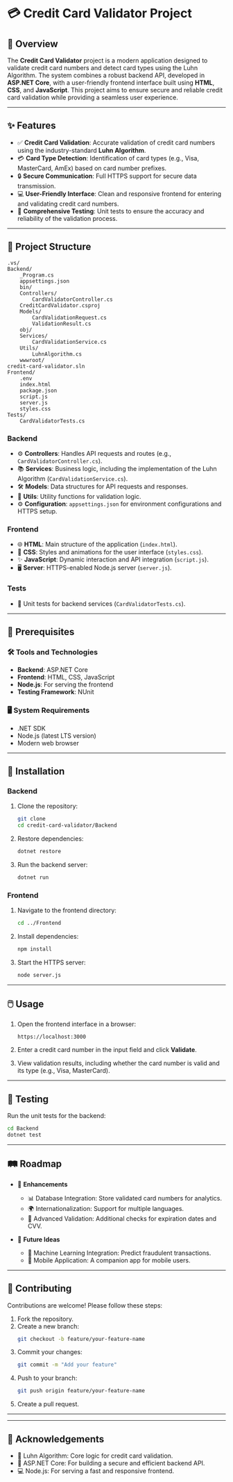 # 💳 Credit Card Validator Project

## 📝 Overview

The **Credit Card Validator** project is a modern application designed to validate credit card numbers and detect card types using the Luhn Algorithm. The system combines a robust backend API, developed in **ASP.NET Core**, with a user-friendly frontend interface built using **HTML**, **CSS**, and **JavaScript**. This project aims to ensure secure and reliable credit card validation while providing a seamless user experience.

---

## ✨ Features

- ✅ **Credit Card Validation**: Accurate validation of credit card numbers using the industry-standard **Luhn Algorithm**.
- 💳 **Card Type Detection**: Identification of card types (e.g., Visa, MasterCard, AmEx) based on card number prefixes.
- 🔒 **Secure Communication**: Full HTTPS support for secure data transmission.
- 💻 **User-Friendly Interface**: Clean and responsive frontend for entering and validating credit card numbers.
- 🧪 **Comprehensive Testing**: Unit tests to ensure the accuracy and reliability of the validation process.

---

## 📁 Project Structure

```
.vs/
Backend/
    _Program.cs
    appsettings.json
    bin/
    Controllers/
        CardValidatorController.cs
    CreditCardValidator.csproj
    Models/
        CardValidationRequest.cs
        ValidationResult.cs
    obj/
    Services/
        CardValidationService.cs
    Utils/
        LuhnAlgorithm.cs
    wwwroot/
credit-card-validator.sln
Frontend/
    .env
    index.html
    package.json
    script.js
    server.js
    styles.css
Tests/
    CardValidatorTests.cs
```

### Backend

- ⚙️ **Controllers**: Handles API requests and routes (e.g., `CardValidatorController.cs`).
- 📚 **Services**: Business logic, including the implementation of the Luhn Algorithm (`CardValidationService.cs`).
- 🛠️ **Models**: Data structures for API requests and responses.
- 🧰 **Utils**: Utility functions for validation logic.
- ⚙️ **Configuration**: `appsettings.json` for environment configurations and HTTPS setup.

### Frontend

- 🌐 **HTML**: Main structure of the application (`index.html`).
- 🎨 **CSS**: Styles and animations for the user interface (`styles.css`).
- ✨ **JavaScript**: Dynamic interaction and API integration (`script.js`).
- 🖥️ **Server**: HTTPS-enabled Node.js server (`server.js`).

### Tests

- 🧪 Unit tests for backend services (`CardValidatorTests.cs`).

---

## 🔧 Prerequisites

### 🛠️ Tools and Technologies

- **Backend**: ASP.NET Core
- **Frontend**: HTML, CSS, JavaScript
- **Node.js**: For serving the frontend
- **Testing Framework**: NUnit

### 🖥️ System Requirements

- .NET SDK
- Node.js (latest LTS version)
- Modern web browser

---

## 🚀 Installation

### Backend

1. Clone the repository:
   ```bash
   git clone 
   cd credit-card-validator/Backend
   ```

2. Restore dependencies:
   ```bash
   dotnet restore
   ```

3. Run the backend server:
   ```bash
   dotnet run
   ```

### Frontend

1. Navigate to the frontend directory:
   ```bash
   cd ../Frontend
   ```

2. Install dependencies:
   ```bash
   npm install
   ```

3. Start the HTTPS server:
   ```bash
   node server.js
   ```

---

## 🖱️ Usage

1. Open the frontend interface in a browser:
   ```
   https://localhost:3000
   ```

2. Enter a credit card number in the input field and click **Validate**.

3. View validation results, including whether the card number is valid and its type (e.g., Visa, MasterCard).

---

## 🧪 Testing

Run the unit tests for the backend:

```bash
cd Backend
dotnet test
```

---

## 🛤️ Roadmap

- 🚀 **Enhancements**
  - 📊 Database Integration: Store validated card numbers for analytics.
  - 🌍 Internationalization: Support for multiple languages.
  - 🔐 Advanced Validation: Additional checks for expiration dates and CVV.

- 🌟 **Future Ideas**
  - 🤖 Machine Learning Integration: Predict fraudulent transactions.
  - 📱 Mobile Application: A companion app for mobile users.

---

## 🤝 Contributing

Contributions are welcome! Please follow these steps:

1. Fork the repository.
2. Create a new branch:
   ```bash
   git checkout -b feature/your-feature-name
   ```
3. Commit your changes:
   ```bash
   git commit -m "Add your feature"
   ```
4. Push to your branch:
   ```bash
   git push origin feature/your-feature-name
   ```
5. Create a pull request.

---



---

## 🙏 Acknowledgements

- 🧮 Luhn Algorithm: Core logic for credit card validation.
- 🔧 ASP.NET Core: For building a secure and efficient backend API.
- 💻 Node.js: For serving a fast and responsive frontend.



